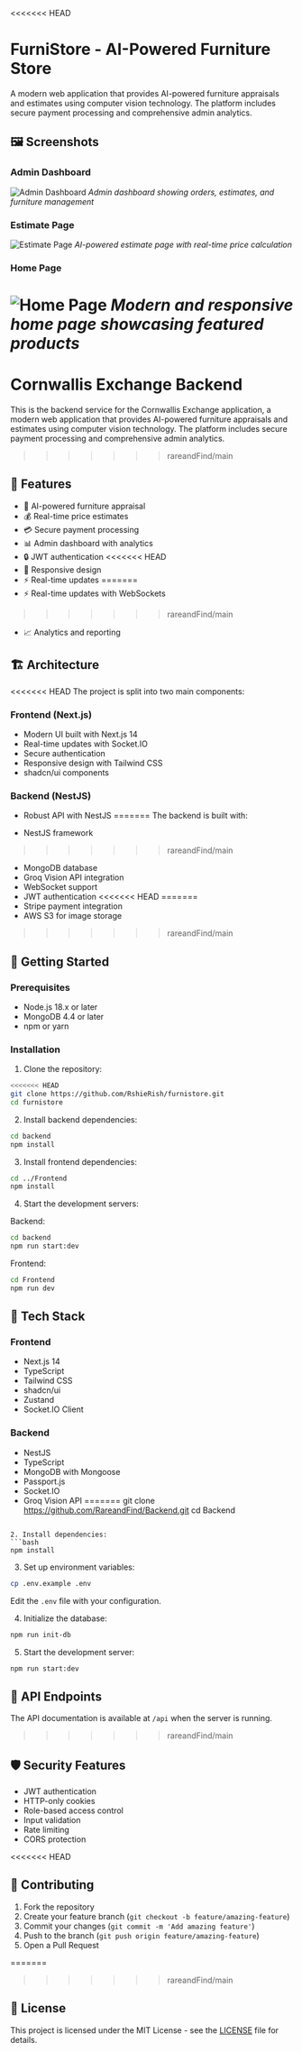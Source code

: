 <<<<<<< HEAD
# FurniStore - AI-Powered Furniture Store

A modern web application that provides AI-powered furniture appraisals and estimates using computer vision technology. The platform includes secure payment processing and comprehensive admin analytics.

## 🖼️ Screenshots

### Admin Dashboard
![Admin Dashboard](./docs/images/admin-dashboard.png)
*Admin dashboard showing orders, estimates, and furniture management*

### Estimate Page
![Estimate Page](./docs/images/estimate-page.png)
*AI-powered estimate page with real-time price calculation*

### Home Page
![Home Page](./docs/images/home-page.png)
*Modern and responsive home page showcasing featured products*
=======
# Cornwallis Exchange Backend

This is the backend service for the Cornwallis Exchange application, a modern web application that provides AI-powered furniture appraisals and estimates using computer vision technology. The platform includes secure payment processing and comprehensive admin analytics.
>>>>>>> rareandFind/main

## 🌟 Features

* 🤖 AI-powered furniture appraisal
* 💰 Real-time price estimates
* 💳 Secure payment processing
* 📊 Admin dashboard with analytics
* 🔒 JWT authentication
<<<<<<< HEAD
* 📱 Responsive design
* ⚡ Real-time updates
=======
* ⚡ Real-time updates with WebSockets
>>>>>>> rareandFind/main
* 📈 Analytics and reporting

## 🏗️ Architecture

<<<<<<< HEAD
The project is split into two main components:

### Frontend (Next.js)
* Modern UI built with Next.js 14
* Real-time updates with Socket.IO
* Secure authentication
* Responsive design with Tailwind CSS
* shadcn/ui components

### Backend (NestJS)
* Robust API with NestJS
=======
The backend is built with:

* NestJS framework
>>>>>>> rareandFind/main
* MongoDB database
* Groq Vision API integration
* WebSocket support
* JWT authentication
<<<<<<< HEAD
=======
* Stripe payment integration
* AWS S3 for image storage
>>>>>>> rareandFind/main

## 🚀 Getting Started

### Prerequisites
* Node.js 18.x or later
* MongoDB 4.4 or later
* npm or yarn

### Installation

1. Clone the repository:
```bash
<<<<<<< HEAD
git clone https://github.com/RshieRish/furnistore.git
cd furnistore
```

2. Install backend dependencies:
```bash
cd backend
npm install
```

3. Install frontend dependencies:
```bash
cd ../Frontend
npm install
```

4. Start the development servers:

Backend:
```bash
cd backend
npm run start:dev
```

Frontend:
```bash
cd Frontend
npm run dev
```

## 🔧 Tech Stack

### Frontend
* Next.js 14
* TypeScript
* Tailwind CSS
* shadcn/ui
* Zustand
* Socket.IO Client

### Backend
* NestJS
* TypeScript
* MongoDB with Mongoose
* Passport.js
* Socket.IO
* Groq Vision API
=======
git clone https://github.com/RareandFind/Backend.git
cd Backend
```

2. Install dependencies:
```bash
npm install
```

3. Set up environment variables:
```bash
cp .env.example .env
```
Edit the `.env` file with your configuration.

4. Initialize the database:
```bash
npm run init-db
```

5. Start the development server:
```bash
npm run start:dev
```

## 🔧 API Endpoints

The API documentation is available at `/api` when the server is running.
>>>>>>> rareandFind/main

## 🛡️ Security Features
* JWT authentication
* HTTP-only cookies
* Role-based access control
* Input validation
* Rate limiting
* CORS protection

<<<<<<< HEAD
## 🤝 Contributing

1. Fork the repository
2. Create your feature branch (`git checkout -b feature/amazing-feature`)
3. Commit your changes (`git commit -m 'Add amazing feature'`)
4. Push to the branch (`git push origin feature/amazing-feature`)
5. Open a Pull Request

=======
>>>>>>> rareandFind/main
## 📝 License

This project is licensed under the MIT License - see the [LICENSE](LICENSE) file for details. 